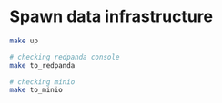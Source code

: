 # Spawn data infrastructure
```bash
make up

# checking redpanda console
make to_redpanda

# checking minio
make to_minio
```